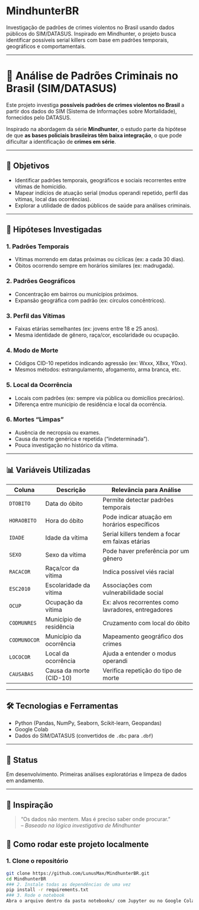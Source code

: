 # MindhunterBR
Investigação de padrões de crimes violentos no Brasil usando dados públicos do SIM/DATASUS. Inspirado em Mindhunter, o projeto busca identificar possíveis serial killers com base em padrões temporais, geográficos e comportamentais.

---

# 🔎 Análise de Padrões Criminais no Brasil (SIM/DATASUS)

Este projeto investiga **possíveis padrões de crimes violentos no Brasil** a partir dos dados do SIM (Sistema de Informações sobre Mortalidade), fornecidos pelo DATASUS.

Inspirado na abordagem da série **Mindhunter**, o estudo parte da hipótese de que **as bases policiais brasileiras têm baixa integração**, o que pode dificultar a identificação de **crimes em série**.

---

## 🎯 Objetivos

- Identificar padrões temporais, geográficos e sociais recorrentes entre vítimas de homicídio.
- Mapear indícios de atuação serial (modus operandi repetido, perfil das vítimas, local das ocorrências).
- Explorar a utilidade de dados públicos de saúde para análises criminais.

---

## 🧠 Hipóteses Investigadas

### 1. Padrões Temporais
- Vítimas morrendo em datas próximas ou cíclicas (ex: a cada 30 dias).
- Óbitos ocorrendo sempre em horários similares (ex: madrugada).

### 2. Padrões Geográficos
- Concentração em bairros ou municípios próximos.
- Expansão geográfica com padrão (ex: círculos concêntricos).

### 3. Perfil das Vítimas
- Faixas etárias semelhantes (ex: jovens entre 18 e 25 anos).
- Mesma identidade de gênero, raça/cor, escolaridade ou ocupação.

### 4. Modo de Morte
- Códigos CID-10 repetidos indicando agressão (ex: Wxxx, X8xx, Y0xx).
- Mesmos métodos: estrangulamento, afogamento, arma branca, etc.

### 5. Local da Ocorrência
- Locais com padrões (ex: sempre via pública ou domicílios precários).
- Diferença entre município de residência e local da ocorrência.

### 6. Mortes “Limpas”
- Ausência de necropsia ou exames.
- Causa da morte genérica e repetida (“indeterminada”).
- Pouca investigação no histórico da vítima.

---

## 📊 Variáveis Utilizadas

| Coluna       | Descrição                                      | Relevância para Análise                          |
|--------------|------------------------------------------------|--------------------------------------------------|
| `DTOBITO`    | Data do óbito                                  | Permite detectar padrões temporais               |
| `HORAOBITO`  | Hora do óbito                                  | Pode indicar atuação em horários específicos     |
| `IDADE`      | Idade da vítima                                | Serial killers tendem a focar em faixas etárias  |
| `SEXO`       | Sexo da vítima                                 | Pode haver preferência por um gênero             |
| `RACACOR`    | Raça/cor da vítima                             | Indica possível viés racial                      |
| `ESC2010`    | Escolaridade da vítima                         | Associações com vulnerabilidade social           |
| `OCUP`       | Ocupação da vítima                             | Ex: alvos recorrentes como lavradores, entregadores |
| `CODMUNRES`  | Município de residência                        | Cruzamento com local do óbito                    |
| `CODMUNOCOR` | Município da ocorrência                        | Mapeamento geográfico dos crimes                 |
| `LOCOCOR`    | Local da ocorrência                            | Ajuda a entender o modus operandi                |
| `CAUSABAS`   | Causa da morte (CID-10)                        | Verifica repetição do tipo de morte              |

---

## 🛠️ Tecnologias e Ferramentas

- Python (Pandas, NumPy, Seaborn, Scikit-learn, Geopandas)
- Google Colab
- Dados do SIM/DATASUS (convertidos de `.dbc` para `.dbf`)

---

## 🚧 Status

Em desenvolvimento. Primeiras análises exploratórias e limpeza de dados em andamento.

---

## 📌 Inspiração

> “Os dados não mentem. Mas é preciso saber onde procurar.”  
> – *Baseado na lógica investigativa de Mindhunter*

## 🧪 Como rodar este projeto localmente
### 1. Clone o repositório
```bash
git clone https://github.com/LunusMax/MindhunterBR.git
cd MindhunterBR
### 2. Instale todas as dependências de uma vez
pip install -r requirements.txt
### 3. Rode o notebook
Abra o arquivo dentro da pasta notebooks/ com Jupyter ou no Google Colab.
